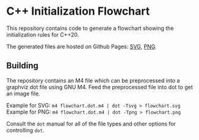 # C++ Initialization Flowchart

This repository contains code to generate a flowchart showing the initialization rules for C++20.

The generated files are hosted on Github Pages: [SVG](https://randomnetcat.github.io/cpp_initialization/initialization.svg), [PNG](https://randomnetcat.github.io/cpp_initialization/initialization.png).

## Building

The repository contains an M4 file which can be preprocessed into a graphviz dot file using GNU M4. Feed the preprocessed file into dot to get an image file.

Example for SVG: `m4 flowchart.dot.m4 | dot -Tsvg > flowchart.svg`
Example for PNG: `m4 flowchart.dot.m4 | dot -Tpng > flowchart.png`

Consult the `dot` manual for all of the file types and other options for controlling `dot`.
